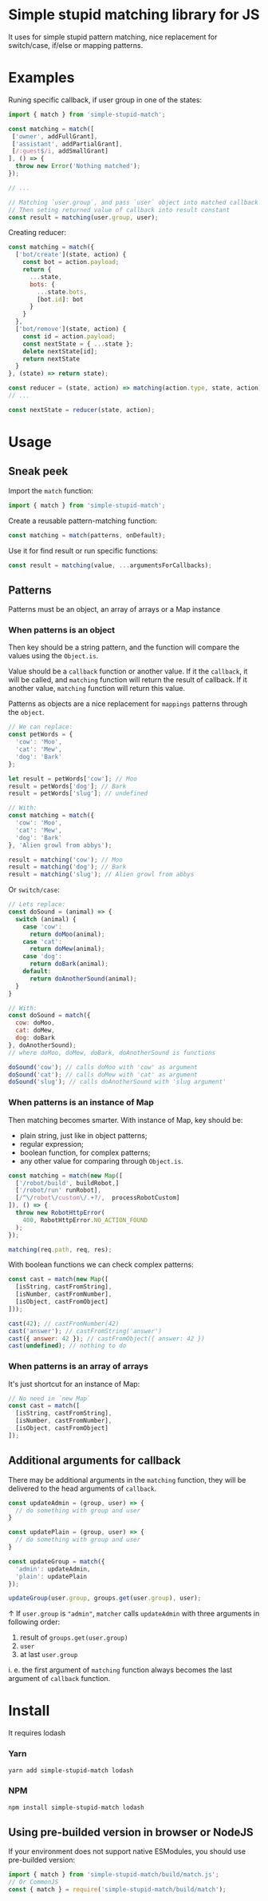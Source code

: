# Simple stupid matching library for JS
It uses for simple stupid pattern matching,
nice replacement for switch/case, if/else or mapping patterns.

# Examples
Runing specific callback, if user group in one of the states:
```js
import { match } from 'simple-stupid-match';

const matching = match([
 ['owner', addFullGrant],
 ['assistant', addPartialGrant],
 [/:guest$/i, addSmallGrant]
], () => {
  throw new Error('Nothing matched');
});

// ...

// Matching `user.group`, and pass `user` object into matched callback
// Then seting returned value of callback into result constant
const result = matching(user.group, user);
```

Creating reducer:
```js
const matching = match({
  ['bot/create'](state, action) {
    const bot = action.payload;
    return {
      ...state,
      bots: {
        ...state.bots,
        [bot.id]: bot
      }
    }
  },
  ['bot/remove'](state, action) {
    const id = action.payload;
    const nextState = { ...state };
    delete nextState[id];
    return nextState
  }
}, (state) => return state);

const reducer = (state, action) => matching(action.type, state, action);
// ...

const nextState = reducer(state, action);
```


# Usage

## Sneak peek
Import the `match` function:
```js
import { match } from 'simple-stupid-match';
```

Create a reusable pattern-matching function:
```js
const matching = match(patterns, onDefault);
```

Use it for find result or run specific functions:
```js
const result = matching(value, ...argumentsForCallbacks);
```


## Patterns
Patterns must be an object, an array of arrays or a Map instance

### When patterns is an object
Then key should be a string pattern,
and the function will compare the values using the `Object.is`.

Value should be a `callback` function or another value.
If it the `callback`, it will be called,
and `matching` function will return the result of callback.
If it another value, `matching` function will return this value.

Patterns as objects are a nice replacement for `mappings` patterns through the `object`.
```js
// We can replace:
const petWords = {
  'cow': 'Moo',
  'cat': 'Mew',
  'dog': 'Bark'
};

let result = petWords['cow']; // Moo
result = petWords['dog']; // Bark
result = petWords['slug']; // undefined

// With:
const matching = match({
  'cow': 'Moo',
  'cat': 'Mew',
  'dog': 'Bark'
}, 'Alien growl from abbys');

result = matching('cow'); // Moo
result = matching('dog'); // Bark
result = matching('slug'); // Alien growl from abbys
```

Or `switch/case`:
```js
// Lets replace:
const doSound = (animal) => {
  switch (animal) {
    case 'cow':
      return doMoo(animal);
    case 'cat':
      return doMew(animal);
    case 'dog':
      return doBark(animal);
    default:
      return doAnotherSound(animal);
  }
}

// With:
const doSound = match({
  cow: doMoo,
  cat: doMew,
  dog: doBark
}, doAnotherSound);
// where doMoo, doMew, doBark, doAnotherSound is functions

doSound('cow'); // calls doMoo with 'cow' as argument
doSound('cat'); // calls doMew with 'cat' as argument
doSound('slug'); // calls doAnotherSound with 'slug argument'
```

### When patterns is an instance of Map
Then matching becomes smarter.
With instance of Map, key should be:
- plain string, just like in object patterns;
- regular expression;
- boolean function, for complex patterns;
- any other value for comparing through `Object.is`.

```js
const matching = match(new Map([
  ['/robot/build', buildRobot,]
  ['/robot/run' runRobot],
  [/^\/robot\/custom\/.+?/,  processRobotCustom]
]), () => {
  throw new RobotHttpError(
    400, RobotHttpError.NO_ACTION_FOUND
  );
});

matching(req.path, req, res);
```

With boolean functions we can check complex patterns:
```js
const cast = match(new Map([
  [isString, castFromString],
  [isNumber, castFromNumber],
  [isObject, castFromObject]
]));

cast(42); // castFromNumber(42)
cast('answer'); // castFromString('answer')
cast({ answer: 42 }); // castFromObject({ answer: 42 })
cast(undefined); // nothing to do
```

### When patterns is an array of arrays
It's just shortcut for an instance of Map:
```js
// No need in `new Map`
const cast = match([
  [isString, castFromString],
  [isNumber, castFromNumber],
  [isObject, castFromObject]
]);
```


## Additional arguments for callback

There may be additional arguments in the `matching` function,
they will be delivered to the head arguments of `callback`.

```js
const updateAdmin = (group, user) => {
  // do something with group and user
}

const updatePlain = (group, user) => {
  // do something with group and user
}

const updateGroup = match({
  'admin': updateAdmin,
  'plain': updatePlain
});

updateGroup(user.group, groups.get(user.group), user);
```
↑ If `user.group` is `"admin"`,
`matcher` calls `updateAdmin` with three arguments in following order:
1. result of `groups.get(user.group)`
2. `user`
3. at last `user.group`

i. e. the first argument of `matching` function
always becomes the last argument of `callback` function.


# Install
It requires lodash

### Yarn
```sh
yarn add simple-stupid-match lodash
```

### NPM
```sh
npm install simple-stupid-match lodash
```

## Using pre-builded version in browser or NodeJS
If your environment does not support native ESModules,
you should use pre-builded version:
```js
import { match } from 'simple-stupid-match/build/match.js';
// Or CommonJS
const { match } = require('simple-stupid-match/build/match');
```
